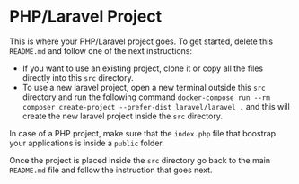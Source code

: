 # PHP/Laravel Project

This is where your PHP/Laravel project goes. To get started, delete this `README.md` and follow one of the next instructions:

- If you want to use an existing project, clone it or copy all the files directly into this `src` directory.
- To use a new laravel project, open a new terminal outside this `src` directory and run the following command `docker-compose run --rm composer create-project --prefer-dist laravel/laravel .` and this will create the new laravel project inside the `src` directory.

In case of a PHP project, make sure that the `index.php` file that boostrap your applications is inside a `public` folder.

Once the project is placed inside the `src` directory go back to the main `README.md` file and follow the instruction that goes next.